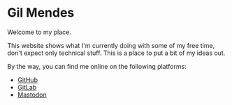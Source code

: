 # Gil Mendes

Welcome to my place.

This website shows what I'm currently doing with some of my free time, don't expect only technical stuff. This is a place to put a bit of my ideas out.

By the way, you can find me online on the following platforms:

- [GitHub](https://github.com/gil0mendes)
- [GitLab](https://gitlab.com/gil0mendes)
- [Mastodon](https://fosstodon.org/@gil0mendes)

<a style="display: none;" rel="me" href="https://fosstodon.org/@gil0mendes">Mastodon</a>

